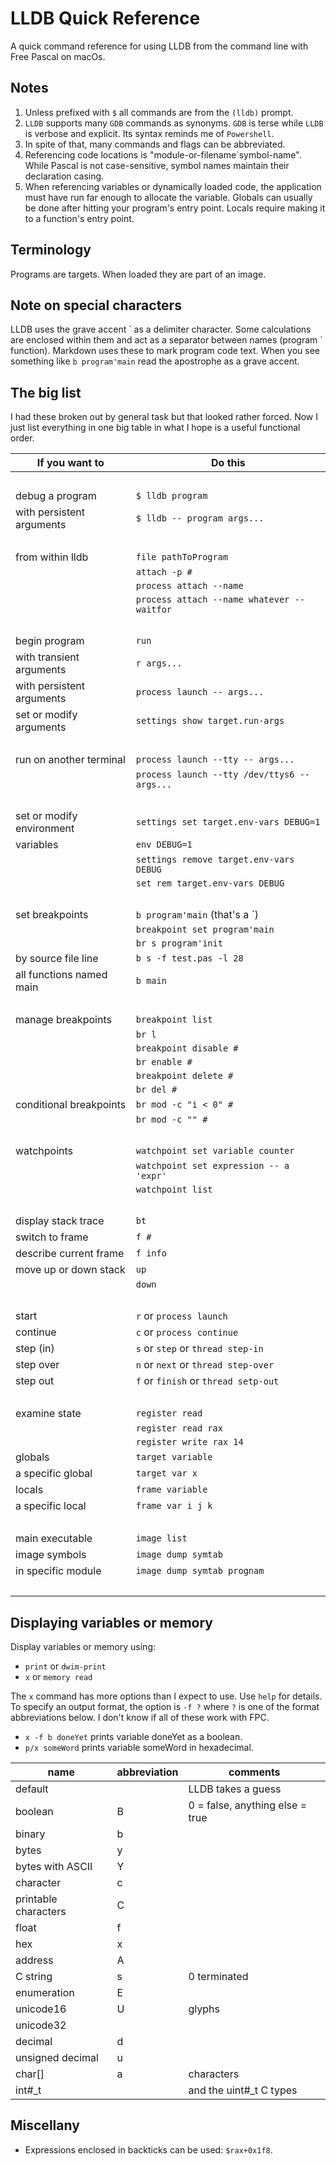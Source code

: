 # LLDB Quick Reference

A quick command reference for using LLDB from the command line with Free Pascal on macOs.

## Notes

1. Unless prefixed with `$` all commands are from the `(lldb)` prompt.
1. `LLDB` supports many `GDB` commands as synonyms. `GDB` is terse while `LLDB` is verbose and explicit. Its syntax reminds me of `Powershell`.
1. In spite of that, many commands and flags can be abbreviated.
1. Referencing code locations is "module-or-filename`symbol-name". While Pascal is not case-sensitive, symbol names maintain their declaration casing.
1. When referencing variables or dynamically loaded code, the application must have run far enough to allocate the variable. Globals can usually be done after hitting your program's entry point. Locals require making it to a function's entry point.

## Terminology

Programs are targets. When loaded they are part of an image.

## Note on special characters

LLDB uses the grave accent &#96; as a delimiter character. Some calculations are enclosed within them and act as a separator between names (program &#96; function). Markdown uses these to mark program code text. When you see something like `b program'main` read the apostrophe as a grave accent.

## The big list

I had these broken out by general task but that looked rather forced. Now I just list everything in one big table in what I hope is a useful functional order.

| If you want to            | Do this                                      |
| ------------------------- | -------------------------------------------- |
|                           | <br>                                         |
| debug a program           | `$ lldb program`                             |
| with persistent arguments | `$ lldb -- program args...`                  |
|                           | <br>                                         |
| from within lldb          | `file pathToProgram`                         |
|                           | `attach -p #`                                |
|                           | `process attach --name`                      |
|                           | `process attach --name whatever --waitfor`   |
|                           | <br>                                         |
| begin program             | `run`                                        |
| with transient arguments  | `r args...`                                  |
| with persistent arguments | `process launch -- args...`                  |
| set or modify arguments   | `settings show target.run-args`              |
|                           | <br>                                         |
| run on another terminal   | `process launch --tty -- args...`            |
|                           | `process launch --tty /dev/ttys6 -- args...` |
|                           | <br>                                         |
| set or modify environment | `settings set target.env-vars DEBUG=1`       |
| variables                 | `env DEBUG=1`                                |
|                           | `settings remove target.env-vars DEBUG`      |
|                           | `set rem target.env-vars DEBUG`              |
|                           | <br>                                         |
| set breakpoints           | `b program'main` (that's a &#96;)            |
|                           | `breakpoint set program'main`                |
|                           | `br s program'init`                          |
| by source file line       | `b s -f test.pas -l 28`                      |
| all functions named main  | `b main`                                     |
|                           | <br>                                         |
| manage breakpoints        | `breakpoint list`                            |
|                           | `br l`                                       |
|                           | `breakpoint disable #`                       |
|                           | `br enable #`                                |
|                           | `breakpoint delete #`                        |
|                           | `br del #`                                   |
| conditional breakpoints   | `br mod -c "i < 0" #`                        |
|                           | `br mod -c "" #`                             |
|                           | <br>                                         |
| watchpoints               | `watchpoint set variable counter`            |
|                           | `watchpoint set expression -- a 'expr'`      |
|                           | `watchpoint list`                            |
|                           | <br>                                         |
| display stack trace       | `bt`                                         |
| switch to frame           | `f #`                                        |
| describe current frame    | `f info`                                     |
| move up or down stack     | `up`                                         |
|                           | `down`                                       |
|                           | <br>                                         |
| start                     | `r` or `process launch`                      |
| continue                  | `c` or `process continue`                    |
| step (in)                 | `s` or `step` or `thread step-in`            |
| step over                 | `n` or `next` or `thread step-over`          |
| step out                  | `f` or `finish` or `thread setp-out`         |
|                           | <br>                                         |
| examine state             | `register read`                              |
|                           | `register read rax`                          |
|                           | `register write rax 14`                      |
| globals                   | `target variable`                            |
| a specific global         | `target var x`                               |
| locals                    | `frame variable`                             |
| a specific local          | `frame var i j k`                            |
|                           | <br>                                         |
| main executable           | `image list`                                 |
| image symbols             | `image dump symtab`                          |
| in specific module        | `image dump symtab prognam`                  |
|                           | <br>                                         |

## Displaying variables or memory

Display variables or memory using:

- `print` or `dwim-print`
- `x` or `memory read`

The `x` command has more options than I expect to use. Use `help` for details. To specify an output format, the option is `-f ?` where `?` is one of the format abbreviations below. I don't know if all of these work with FPC.

- `x -f b doneYet` prints variable doneYet as a boolean.
- `p/x someWord` prints variable someWord in hexadecimal.

| name                 | abbreviation | comments                        |
| -------------------- | ------------ | ------------------------------- |
| default              |              | LLDB takes a guess              |
| boolean              | B            | 0 = false, anything else = true |
| binary               | b            |                                 |
| bytes                | y            |                                 |
| bytes with ASCII     | Y            |                                 |
| character            | c            |                                 |
| printable characters | C            |                                 |
| float                | f            |                                 |
| hex                  | x            |                                 |
| address              | A            |                                 |
| C string             | s            | 0 terminated                    |
| enumeration          | E            |                                 |
| unicode16            | U            | glyphs                          |
| unicode32            |              |                                 |
| decimal              | d            |                                 |
| unsigned decimal     | u            |                                 |
| char[]               | a            | characters                      |
| int#_t               |              | and the uint#_t C types         |

## Miscellany

- Expressions enclosed in backticks can be used: `$rax+0x1f8`.
